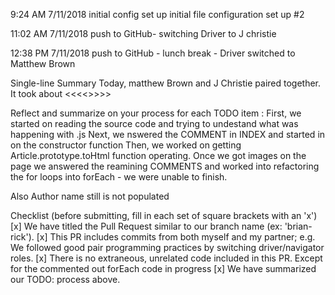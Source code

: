 9:24 AM 7/11/2018  initial config set up 
initial file configuration set up #2

11:02 AM 7/11/2018 push to GitHub- switching Driver to J christie

12:38 PM 7/11/2018 push to GitHub - lunch break - Driver switched to Matthew Brown

Single-line Summary
Today, matthew Brown and J Christie paired together. It took about <<<<>>>>

Reflect and summarize on your process for each TODO item :
First, we started on reading the source code and trying to undestand what was happening with .js
Next, we nswered the COMMENT in INDEX and started in on the constructor function
Then, we worked on getting Article.prototype.toHtml function operating. Once we got images on the page we answered the reamining COMMENTS and worked into refactoring the for loops into forEach - we were unable to finish.

Also Author name still is not populated 




Checklist (before submitting, fill in each set of square brackets with an 'x')
[x] We have titled the Pull Request similar to our branch name (ex: 'brian-rick').
[x] This PR includes commits from both myself and my partner; e.g. We followed good pair programming practices by switching driver/navigator roles.
[x] There is no extraneous, unrelated code included in this PR. Except for the commented out forEach code in progress 
[x] We have summarized our TODO: process above.
